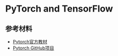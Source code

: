 # PyTorch and TensorFlow

## 参考材料
* [Pytorch官方教材](http://www.cvtutorials.com/#/pytorch_official/README)
* [Pytorch GitHub项目](https://github.com/fendouai/PyTorchDocs)